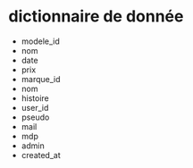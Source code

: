 # dictionnaire de donnée

- modele_id
- nom
- date
- prix
- marque_id
- nom
- histoire
- user_id
- pseudo
- mail
- mdp
- admin
- created_at